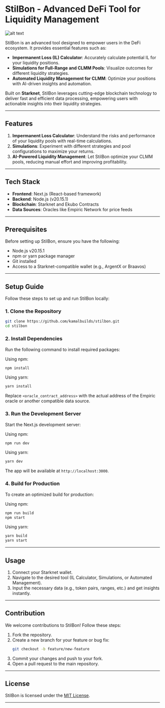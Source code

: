 # StilBon - Advanced DeFi Tool for Liquidity Management

![alt text](stilbonLogo.png)

StilBon is an advanced tool designed to empower users in the DeFi ecosystem. It provides essential features such as:

- **Impermanent Loss (IL) Calculator**: Accurately calculate potential IL for your liquidity positions.
- **Simulations for Full-Range and CLMM Pools**: Visualize outcomes for different liquidity strategies.
- **Automated Liquidity Management for CLMM**: Optimize your positions with AI-driven insights and automation.

Built on **Starknet**, StilBon leverages cutting-edge blockchain technology to deliver fast and efficient data processing, empowering users with actionable insights into their liquidity strategies.

---

## Features

1. **Impermanent Loss Calculator**: Understand the risks and performance of your liquidity pools with real-time calculations.
2. **Simulations**: Experiment with different strategies and pool configurations to maximize your returns.
3. **AI-Powered Liquidity Management**: Let StilBon optimize your CLMM pools, reducing manual effort and improving profitability.

---

## Tech Stack

- **Frontend**: Next.js (React-based framework)
- **Backend**: Node.js (v20.15.1)
- **Blockchain**: Starknet and Ekubo Contracts
- **Data Sources**: Oracles like Empiric Network for price feeds

---

## Prerequisites

Before setting up StilBon, ensure you have the following:

- Node.js v20.15.1
- npm or yarn package manager
- Git installed
- Access to a Starknet-compatible wallet (e.g., ArgentX or Braavos)

---

## Setup Guide

Follow these steps to set up and run StilBon locally:

### 1. Clone the Repository
```bash
git clone https://github.com/kamalbuilds/stilbon.git
cd stilbon
```

### 2. Install Dependencies
Run the following command to install required packages:

Using npm:
```bash
npm install
```

Using yarn:
```bash
yarn install
```

<!-- ### 3. Configure Environment Variables
Create a `.env` file in the root directory and configure the following variables:

```env
NEXT_PUBLIC_STARKNET_NETWORK=alpha-mainnet
NEXT_PUBLIC_API_BASE_URL=https://api.stilbon.com
NEXT_PUBLIC_EMPIRIC_ORACLE_ADDRESS=<oracle_contract_address>
``` -->

Replace `<oracle_contract_address>` with the actual address of the Empiric oracle or another compatible data source.

### 3. Run the Development Server
Start the Next.js development server:

Using npm:
```bash
npm run dev
```

Using yarn:
```bash
yarn dev
```

The app will be available at `http://localhost:3000`.

### 4. Build for Production
To create an optimized build for production:

Using npm:
```bash
npm run build
npm start
```

Using yarn:
```bash
yarn build
yarn start
```

---

## Usage

1. Connect your Starknet wallet.
2. Navigate to the desired tool (IL Calculator, Simulations, or Automated Management).
3. Input the necessary data (e.g., token pairs, ranges, etc.) and get insights instantly.

---

## Contribution

We welcome contributions to StilBon! Follow these steps:

1. Fork the repository.
2. Create a new branch for your feature or bug fix:
   ```bash
   git checkout -b feature/new-feature
   ```
3. Commit your changes and push to your fork.
4. Open a pull request to the main repository.

---

## License

StilBon is licensed under the [MIT License](LICENSE).

---
